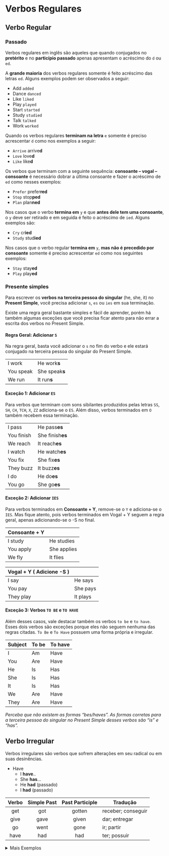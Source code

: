 # Verbos Regulares

## Verbo Regular

### Passado

Verbos regulares em inglês são aqueles que quando conjugados no **pretérito** e no **particípio passado** apenas apresentam o acréscimo do `d` ou `ed`.

A **grande maioria** dos verbos regulares somente é feito acréscimo das letras `ed`.
Alguns exemplos podem ser observados a seguir:

+ Add `added`
+ Dance `danced`
+ Like `liked`
+ Play `played`
+ Start `started`
+ Study `studied`
+ Talk `talked`
+ Work `worked`

Quando os verbos regulares **terminam na letra** `e` somente é preciso acrescentar `d` como nos exemplos a seguir:

+ `Arrive` arrive**d**
+ `Love` love**d**
+ `Like` like**d**

Os verbos que terminam com a seguinte sequência: **consoante – vogal – consoante** é necessário dobrar a última consoante e fazer o acréscimo de `ed` como nesses exemplos:

+ `Prefer` prefer**red**
+ `Stop` stop**ped**
+ `Plan` plan**ned**

Nos casos que o verbo **termina em** `y` e que **antes dele tem uma consoante**, o `y` deve ser retirado e em seguida é feito o acréscimo de `ied`. Alguns exemplos são:

+ `Cry` cr**ied**
+ `Study` stud**ied**

Nos casos que o verbo regular **termina em** `y`, **mas não é precedido por consoante** somente é preciso acrescentar `ed` como nos seguintes exemplos:

+ `Stay` stay**ed**
+ `Play` play**ed**

### Presente simples

Para escrever os **verbos na terceira pessoa do singular** (he, she, it) no **Present Simple**, você precisa adicionar `s`, `es` ou `ies` em sua terminação.

Existe uma regra geral bastante simples e fácil de aprender, porém há também algumas exceções que você precisa ficar atento para não errar a escrita dos verbos no Present Simple.

#### Regra Geral: Adicionar `S`

Na regra geral, basta você adicionar o `s` no fim do verbo e ele estará conjugado na terceira pessoa do singular do Present Simple.

|||
| --- | --- |
| I work | He work**s** |
| You speak | She speak**s** |
| We run | It run**s** |

#### Exceção 1: Adicionar `ES`

Para verbos que terminam com sons sibilantes produzidos pelas letras `SS`, `SH`, `CH`, `TCH`, `X`, `ZZ` adiciona-se o `ES`. Além disso, verbos terminados em `O` também recebem essa terminação.

|||
| --- | --- |
| I pass | He pass**es** |
| You finish | She finish**es** |
| We reach | It reach**es** |
| I watch | He watch**es** |
| You fix | She fix**es** |
| They buzz | It buzz**es** |
| I do | He do**es** |
| You go | She go**es** |

#### Exceção 2: Adicionar `IES`

Para verbos terminados em **Consoante + Y**, remove-se o `Y` e adiciona-se o `IES`. Mas fique atento, pois verbos terminados em Vogal + Y seguem a regra geral, apenas adicionando-se o -S no final.

| Consoante + Y ||
| --- | --- |
| I study | He studies |
You apply | She applies |
We fly | It flies |

| Vogal + Y ( Adicione -S ) ||
| --- | --- |
| I say | He says |
| You pay | She pays |
| They play | It plays |

#### Exceção 3: Verbos `TO BE` e `TO HAVE`

Além desses casos, vale destacar também os verbos `to be` e `to have`.
Esses dois verbos são exceções porque eles não seguem nenhuma das regras citadas.
`To Be` e `To Have` possuem uma forma própria e irregular.

| Subject | To be | To have |
| --- | --- | --- |
| I | Am | Have |
| You | Are | Have |
| He | Is | Has |
| She | Is | Has |
| It | Is | Has |
| We | Are | Have |
| They | Are | Have |

*Perceba que não existem as formas “bes/haves”. As formas corretas para a terceira pessoa do singular no Present Simple desses verbos são “is” e “has”.*

## Verbo Irregular

Verbos irregulares são verbos que sofrem alterações em seu radical ou em suas desinências.

+ Have
  + I **have**..
  + She **has**...
  + He **had** (passado)
  + I **had** (passado)

| Verbo | Simple Past | Past Participle | Tradução |
| :---: | :---: | :---: | --- |
| get | got | gotten | receber; conseguir |
| give | gave | given | dar; entregar |
| go | went | gone | ir; partir |
| have | had | had | ter; possuir |

<details><summary>Mais Exemplos</summary>
<p>

| Verbo | Simple Past | Past Participle | Tradução |
| :---: | :---: | :---: | --- |
| abide | abode | abode | permanecer, sobreviver |
| arise | arose | arisen | erguer-se, surgir |
| awake | awoke | awoken | despertar, acordar |
| be | was | been | ser; estar |
| bear | bore | born | nascer; produzir |
| become | became | become | tornar-se; transformar-se |
| begin | began | begun | começar |
| break | broke | broken | quebrar; romper |
| bring | brought | brought | trazer; executar |
| build | built | built | construir; fabricar |
| buy | bought | bought | comprar |
| choose | chose | chosen | escolher; preferir |
| come | came | come | vir; chegar |
| do | did | done | fazer; cuidar; funcionar |
| drink | drank | drunk | beber |
| drive | drove | driven | dirigir; guiar |
| eat | ate | eaten | comer; mastigar |
| feed | fed | fed | alimentar; nutrir |
| feel | felt | felt | sentir; perceber |
| find | found | found | encontrar; descobrir |
| forbid | forbade; forbad | forbidden; forbid | proibir; impedir |
| forget | forgot | forgotten | esquecer |
| get | got | gotten | receber; conseguir |
| give | gave | given | dar; entregar |
| go | went | gone | ir; partir |
| have | had | had | ter; possuir |
| hear | heard | heard | ouvir; escutar |
| hide | hid | hidden | ocultar; esconder |
| keep | kept | kept | manter; guardar |
| know | knew | known | saber; conhecer |
| lead | led | led | comandar; guiar |
| learn | learnt | learnt | aprender; estudar |
| lose | lost | lost | perder; desperdiçar |
| make | made | made | fazer; criar |
| mean | meant | meant | pensar; significar |
| meet | met | met | conhecer; encontrar |
| pay | paid | paid | pagar; saldar |
| put | put | put | pôr; colocar |
| read | read | read | ler; aprender |
| ride | rode | ridden | andar; passear |
| run | ran | run | correr; fugir |
| say | said | said | dizer; contar |
| see | saw | seen | ver; observar |
| sell | sold | sold | vender; negociar |
| send | sent | sent | enviar; mandar |
| sleep | slept | slept | dormir; descansar |
| speak | spoke | spoken | falar; dizer |
| take | took | taken | pegar; tirar |
| tell | told | told | contar; saber |
| think | thought | thought | pensar; acreditar |
| wake | woke | waked | acordar; despertar |
| win | won | won | ganhar; conseguir |
| write | wrote | written | escrever; anotar |

</details>
